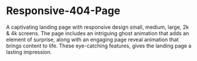 # Responsive-404-Page
A captivating landing page with responsive design small, medium, large, 2k &amp; 4k screens. The page includes an intriguing ghost animation that adds an element of surprise, along with an engaging page reveal animation that brings content to life. These eye-catching features, gives the landing page a lasting impression.

